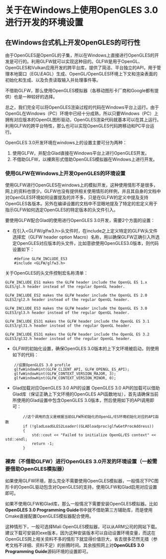 # 关于在Windows上使用OpenGLES 3.0进行开发的环境设置

## 在Windows台式机上开发OpenGLES的可行性
由于OpenGLES是OpenGL的子集，所以在Windows上直接进行OpenGLES的开发是可行的。利用GLFW就可以实现这种目的。GLFW是用于OpenGL、OpenGLES和Vulkan应用开发的跨平台库，提供了简洁、平台独立的API，用于管理本地窗口（EGL\EAGL）生成、OpenGL/OpenGLES环境上下文和渲染表面的初始化和生成、以及负责读取输入并处理事件等。

不借助GLFW，那么使用OpenGLES模拟器（各移动图形卡厂商和Google都有提供）也是一种较好的选择。

总之，我们完全可以将OpenGLES渲染过程的代码在Windows平台上运行。由于OpenGL在Windows（PC）环境中已经十分成熟，所以只要Windows（PC）上拥有对应版本的OpenGL图形驱动，OpenGLES渲染代码就基本可以在其上运行。利用GLFW的跨平台特性，那么也可以实现OpenGLES代码跨移动和PC平台运行。

OpenGLES 3.0开发环境在windows上的设置主要可分为两种：
1. 使用GLFW，并配合Glad直接在Windows平台上进行OpenGLES开发。
2. 不借助GLFW，以裸奔形式借助OpenGLES模拟器在Windows上进行开发。

### 使用GLFW在Windows上开发OpenGLES的环境设置
使用GLFW进行OpenGLES在windows上的模拟开发，这种使用情形不是很多，网上的资料也很少。GLFW也没有提供相关使用情形的样例，并且其自身的文档中对OpenGLES环境如何设置提及的并不多，只是在GLFW的定义中提及支持OpenGLES各版本。另外在编译设置的文档中不显眼地提及了特定的宏定义用于指示GLFW如何选定OpenGLES的特定版本的头文件引入。

要使用GLFW配合Glad的使用进行OpenGLES 3.0开发，需要2个方面的设置：
* 在引入<GLFW/glfw3.h>头文件时，在include之上定义特定的GLFW头文件选择宏（GLFW header option Macro）名称，用以确保GLFW正确引入所选定OpenGLES对应版本的头文件，比如意欲使用OpenGLES3.0版本，则代码设置如下：
```
	#define GLFW_INCLUDE_ES3
	#include <GLFW/glfw3.h> 
``` 

关于OpenGLES的头文件控制宏名称清单：
```
GLFW_INCLUDE_ES1 makes the GLFW header include the OpenGL ES 1.x GLES/gl.h header instead of the regular OpenGL header.

GLFW_INCLUDE_ES2 makes the GLFW header include the OpenGL ES 2.0 GLES2/gl2.h header instead of the regular OpenGL header.

GLFW_INCLUDE_ES3 makes the GLFW header include the OpenGL ES 3.0 GLES3/gl3.h header instead of the regular OpenGL header.

GLFW_INCLUDE_ES31 makes the GLFW header include the OpenGL ES 3.1 GLES3/gl31.h header instead of the regular OpenGL header.

GLFW_INCLUDE_ES31 makes the GLFW header include the OpenGL ES 3.2 GLES3/gl32.h header instead of the regular OpenGL header.
```

* GLFW的初始化设置，确保OpenGLES 3.0版本的上下文环境被启动，则使用如下的代码：
```
	//设置OpenGLES 3.0 profile
	glfwWindowHint(GLFW_CLIENT_API, GLFW_OPENGL_ES_API);
	glfwWindowHint(GLFW_CONTEXT_VERSION_MAJOR, 3);
	glfwWindowHint(GLFW_CONTEXT_VERSION_MINOR, 0);
```


* Glad加载对应OpenGLES 3.0 API的设置
OpenGLES 3.0 API的加载可以借助Glad库（保证正确上下文环境的OpenGLES API函数地址），首先请确保当前所使用的Glad设置中包含OpenGLES 3.0版本，然后使用如下的API调用即可：
```		
		//这个调用的含义是根据当前GLFW所初始化的OpenGL/ES环境初始化对应的API函数
		if (!gladLoadGLES2Loader((GLADloadproc)glfwGetProcAddress))
		{
			std::cout << "Failed to initialize OpenGL/ES context" << std::endl;
			return -1;
		}
```

### 裸奔（不借助GLFW）进行OpenGLES 3.0开发的环境设置（一般需要借助OpenGLES模拟器）
如果使用GLFW环境，那么完全不需要使用OpenGLES模拟器，一般情况下PC图形卡的OpenGL驱动包含对OpenGLES的支持，使用GLFW和Glad启用对应设置即可。

如果不使用GLFW和Glad库，那么一般情况下需要安装OpenGLES模拟器。比如**OpenGLES 3.0 Programming Guide**书中就不借助第三方辅助库，而是使用Cmake直接配置OpenGLES模拟器配合使用。

这种情形下，一般可选择Mali OpenGLES模拟器，可以从ARM公司的网站下载。建议下载可安装的exe版本，因为这种安装版本可以自动设置环境变量，而这在OpenGLES网上相关资料不多的情形下就显得价值巨大，省去很多茫然无措（参考文档不详细、资料不足）的折腾时间。其余按照网上对**OpenGLES 3.0 Programming Guide**源码环境的设置即可。

